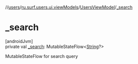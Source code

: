 //[users](../../../index.md)/[ru.surf.users.ui.viewModels](../index.md)/[UsersViewModel](index.md)/[_search](_search.md)

# _search

[androidJvm]\
private val [_search](_search.md): MutableStateFlow&lt;[String](https://kotlinlang.org/api/latest/jvm/stdlib/kotlin/-string/index.html)?&gt;

MutableStateFlow for search query
